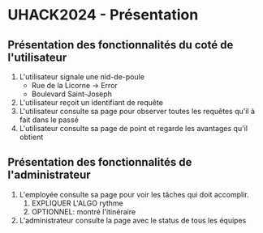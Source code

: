 # UHACK2024 - Présentation

## Présentation des fonctionnalités du coté de l'utilisateur

1. L'utilisateur signale une nid-de-poule
	- Rue de la Licorne -> Error
	- Boulevard Saint-Joseph
1. L'utilisateur reçoit un identifiant de requête
2. L'utilisateur consulte sa page pour observer toutes les requêtes qu'il à fait dans le passé
3. L'utilisateur consulte sa page de point et regarde les avantages qu'il obtient

## Présentation des fonctionnalités de l'administrateur

1. L'employée consulte sa page pour voir les tâches qui doit accomplir. 
	1. EXPLIQUER L'ALGO rythme
	2. OPTIONNEL: montré l'itinéraire
2. L'administrateur consulte la page avec le status de tous les équipes

